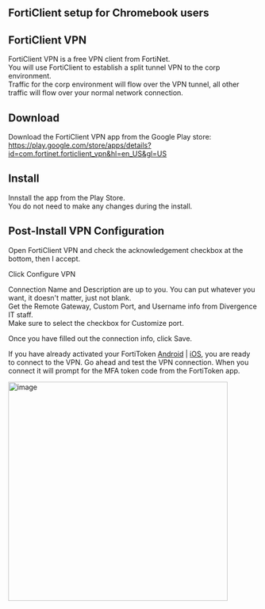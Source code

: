 
FortiClient setup for Chromebook users
--------------------------------------

FortiClient VPN
---------------

FortiClient VPN is a free VPN client from FortiNet.  
You will use FortiClient to establish a split tunnel VPN to the corp environment.  
Traffic for the corp environment will flow over the VPN tunnel, all other traffic will flow over your normal network connection.  

Download
--------

Download the FortiClient VPN app from the Google Play store: https://play.google.com/store/apps/details?id=com.fortinet.forticlient_vpn&hl=en_US&gl=US

Install
-------

Innstall the app from the Play Store.  
You do not need to make any changes during the install.  

Post-Install VPN Configuration
------------------------------

Open FortiClient VPN and check the acknowledgement checkbox at the bottom, then I accept.

Click Configure VPN

Connection Name and Description are up to you. You can put whatever you want, it doesn't matter, just not blank.  
Get the Remote Gateway, Custom Port, and Username info from Divergence IT staff.  
Make sure to select the checkbox for Customize port.

Once you have filled out the connection info, click Save.

If you have already activated your FortiToken [Android](https://github.com/divergence-wiki/ntt/tree/main/android) | [iOS](https://github.com/divergence-wiki/ntt/tree/main/iOS), you are ready to connect to the VPN. Go ahead and test the VPN connection. When you connect it will prompt for the MFA token code from the FortiToken app.  

<img width="442" alt="image" src="https://user-images.githubusercontent.com/102036007/163693970-0b44d842-87e7-46b9-903b-6b1ee494d708.png">
